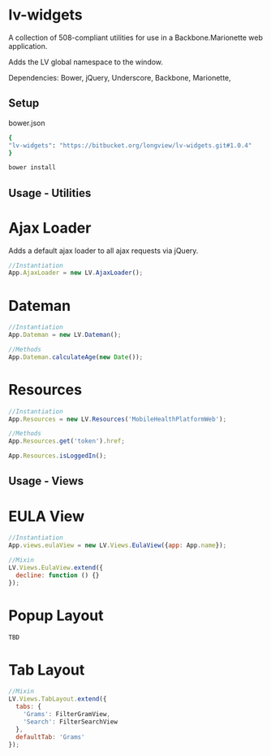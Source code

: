 # lv-widgets

A collection of 508-compliant utilities for use in a Backbone.Marionette web application.

Adds the LV global namespace to the window.

Dependencies: Bower, jQuery, Underscore, Backbone, Marionette, 

## Setup

bower.json

```bash
{
"lv-widgets": "https://bitbucket.org/longview/lv-widgets.git#1.0.4"
}

```
```bash
bower install

```

## Usage - Utilities

# Ajax Loader
Adds a default ajax loader to all ajax requests via jQuery.
```javascript
//Instantiation
App.AjaxLoader = new LV.AjaxLoader();

```

# Dateman
```javascript
//Instantiation
App.Dateman = new LV.Dateman();

//Methods
App.Dateman.calculateAge(new Date());

```

# Resources
```javascript
//Instantiation
App.Resources = new LV.Resources('MobileHealthPlatformWeb');

//Methods
App.Resources.get('token').href;

App.Resources.isLoggedIn();

```

## Usage - Views

# EULA View
```javascript
//Instantiation
App.views.eulaView = new LV.Views.EulaView({app: App.name});

//Mixin
LV.Views.EulaView.extend({
  decline: function () {}
});

```

# Popup Layout
```javascript
TBD

```

# Tab Layout
```javascript
//Mixin
LV.Views.TabLayout.extend({
  tabs: {
    'Grams': FilterGramView,
    'Search': FilterSearchView
  },
  defaultTab: 'Grams'
});

```
